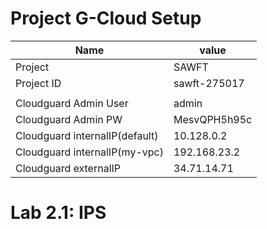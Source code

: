 # Project G-Cloud Setup

|Name|value
|---|---|
| Project | SAWFT |
| Project ID | sawft-275017 |
| | |
|Cloudguard Admin User|admin|
|Cloudguard Admin PW|MesvQPH5h95c|
|Cloudguard internalIP(default)|10.128.0.2|
|Cloudguard internalIP(my-vpc)|192.168.23.2|
|Cloudguard externalIP|34.71.14.71|

# Lab 2.1: IPS
